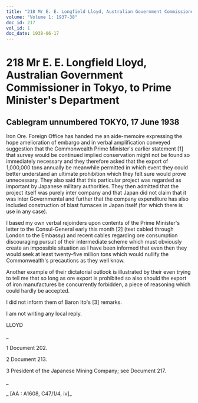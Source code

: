 ```yaml
---
title: "218 Mr E. E. Longfield Lloyd, Australian Government Commissioner in Tokyo, to Prime Minister's Department"
volume: "Volume 1: 1937-38"
doc_id: 217
vol_id: 1
doc_date: 1938-06-17
---
```


# 218 Mr E. E. Longfield Lloyd, Australian Government Commissioner in Tokyo, to Prime Minister's Department

## Cablegram unnumbered TOKY0, 17 June 1938

Iron Ore. Foreign Office has handed me an aide-memoire expressing the hope amelioration of embargo and in verbal amplification conveyed suggestion that the Commonwealth Prime Minister's earlier statement [1] that survey would be continued implied conservation might not be found so immediately necessary and they therefore asked that the export of 1,000,000 tons annually be meanwhile permitted in which event they could better understand an ultimate prohibition which they felt sure would prove unnecessary. They also said that this particular project was regarded as important by Japanese military authorities. They then admitted that the project itself was purely inter company and that Japan did not claim that it was inter Governmental and further that the company expenditure has also included construction of blast furnaces in Japan itself (for which there is use in any case).

I based my own verbal rejoinders upon contents of the Prime Minister's letter to the Consul-General early this month [2] (text cabled through London to the Embassy) and recent cables regarding ore consumption discouraging pursuit of their intermediate scheme which must obviously create an impossible situation as I have been informed that even then they would seek at least twenty-five million tons which would nullify the Commonwealth's precautions as they well know.

Another example of their dictatorial outlook is illustrated by their even trying to tell me that so long as ore export is prohibited so also should the export of iron manufactures be concurrently forbidden, a piece of reasoning which could hardly be accepted.

I did not inform them of Baron Ito's [3] remarks.

I am not writing any local reply.

LLOYD

_

1 Document 202.

2 Document 213.

3 President of the Japanese Mining Company; see Document 217.

_

_ [AA : A1608, C47/1/4, iv]_
